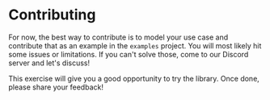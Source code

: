 # Contributing

For now, the best way to contribute is to model your use case and contribute that as an example in the `examples`
project. You will most likely hit some issues or limitations. If you can't solve those, come to our Discord server and
let's discuss!

This exercise will give you a good opportunity to try the library. Once done, please share your feedback!